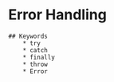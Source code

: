 # Error Handling
    
    ## Keywords
        * try
        * catch
        * finally
        * throw
        * Error